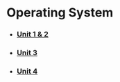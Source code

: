 # Operating System

- ### [Unit 1 & 2](./os/unit-1-2)

- ### [Unit 3](./os/unit-3)

- ### [Unit 4](./os/unit-4)
